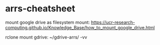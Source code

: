 # arrs-cheatsheet


mount google drive as filesystem mount: https://ucr-research-computing.github.io/Knowledge_Base/how_to_mount_google_drive.html


rclone mount gdrive: ~/gdrive-arrs/ -vv
